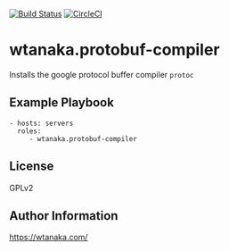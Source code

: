 [![Build Status](https://travis-ci.com/wtanaka/ansible-role-protobuf-compiler.svg?branch=master)](https://travis-ci.com/wtanaka/ansible-role-protobuf-compiler)
[![CircleCI](https://circleci.com/gh/wtanaka/ansible-role-protobuf-compiler.svg?style=svg)](https://circleci.com/gh/wtanaka/ansible-role-protobuf-compiler)

wtanaka.protobuf-compiler
=========================

Installs the google protocol buffer compiler `protoc`

Example Playbook
----------------

    - hosts: servers
      roles:
         - wtanaka.protobuf-compiler

License
-------

GPLv2

Author Information
------------------

https://wtanaka.com/
